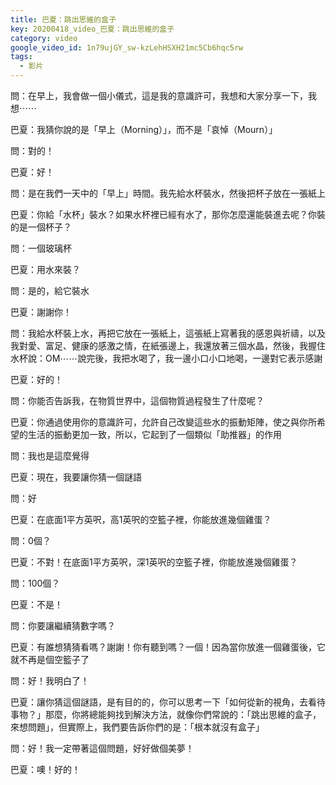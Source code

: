 ```yaml
---
title: 巴夏：跳出思維的盒子
key: 20200418_video_巴夏：跳出思維的盒子
category: video
google_video_id: 1n79ujGY_sw-kzLehHSXH21mc5Cb6hqc5rw
tags:
  - 影片
---
```


問：在早上，我會做一個小儀式，這是我的意識許可，我想和大家分享一下，我想⋯⋯

巴夏：我猜你說的是「早上（Morning）」，而不是「哀悼（Mourn）」

問：對的！

巴夏：好！

問：是在我們一天中的「早上」時間。我先給水杯裝水，然後把杯子放在一張紙上

巴夏：你給「水杯」裝水？如果水杯裡已經有水了，那你怎麼還能裝進去呢？你裝的是一個杯子？

問：一個玻璃杯

巴夏：用水來裝？

問：是的，給它裝水

巴夏：謝謝你！

問：我給水杯裝上水，再把它放在一張紙上，這張紙上寫著我的感恩與祈禱，以及我對愛、富足、健康的感激之情，在紙張邊上，我還放著三個水晶，然後，我握住水杯說：OM⋯⋯說完後，我把水喝了，我一邊小口小口地喝，一邊對它表示感謝

巴夏：好的！

問：你能否告訴我，在物質世界中，這個物質過程發生了什麼呢？

巴夏：你通過使用你的意識許可，允許自己改變這些水的振動矩陣，使之與你所希望的生活的振動更加一致，所以，它起到了一個類似「助推器」的作用

問：我也是這麼覺得

巴夏：現在，我要讓你猜一個謎語

問：好

巴夏：在底面1平方英呎，高1英呎的空籃子裡，你能放進幾個雞蛋？

問：0個？

巴夏：不對！在底面1平方英呎，深1英呎的空籃子裡，你能放進幾個雞蛋？

問：100個？

巴夏：不是！

問：你要讓繼續猜數字嗎？

巴夏：有誰想猜猜看嗎？謝謝！你有聽到嗎？一個！因為當你放進一個雞蛋後，它就不再是個空籃子了

問：好！我明白了！

巴夏：讓你猜這個謎語，是有目的的，你可以思考一下「如何從新的視角，去看待事物？」那麼，你將總能夠找到解決方法，就像你們常說的：「跳出思維的盒子，來想問題」，但實際上，我們要告訴你們的是：「根本就沒有盒子」

問：好！我一定帶著這個問題，好好做個美夢！

巴夏：噢！好的！
